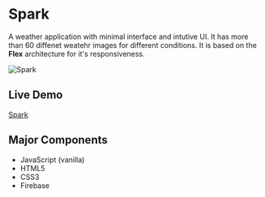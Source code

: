 # Spark
A weather application with minimal interface and intutive UI. It has more than 60 diffenet weatehr images for different conditions.
It is based on the **Flex** architecture for it's responsiveness. 

![Spark](https://user-images.githubusercontent.com/22092047/131492162-5bbca18a-6c28-4c69-b75a-757c40043190.png)

## Live Demo
[Spark](https://thunder-spark.web.app/)

## Major Components
- JavaScript (vanilla)
- HTML5
- CSS3
- Firebase
